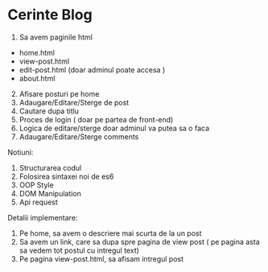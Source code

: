 # Cerinte Blog

1. Sa avem paginile html 
  - home.html
  - view-post.html
  - edit-post.html (doar adminul poate accesa ) 
  - about.html
2. Afisare posturi pe home
3. Adaugare/Editare/Sterge de post
4. Cautare dupa titlu
5. Proces de login ( doar pe partea de front-end)
6. Logica de editare/sterge doar adminul va putea sa o faca
7. Adaugare/Editare/Sterge comments

Notiuni:
1. Structurarea codul
2. Folosirea sintaxei noi de es6
3. OOP Style
4. DOM Manipulation
5. Api request


Detalii implementare:

1. Pe home, sa avem o descriere mai scurta de la un post
2. Sa avem un link, care sa dupa spre pagina de view post ( pe pagina asta sa vedem tot postul cu intregul text)
3. Pe pagina view-post.html, sa afisam intregul post


